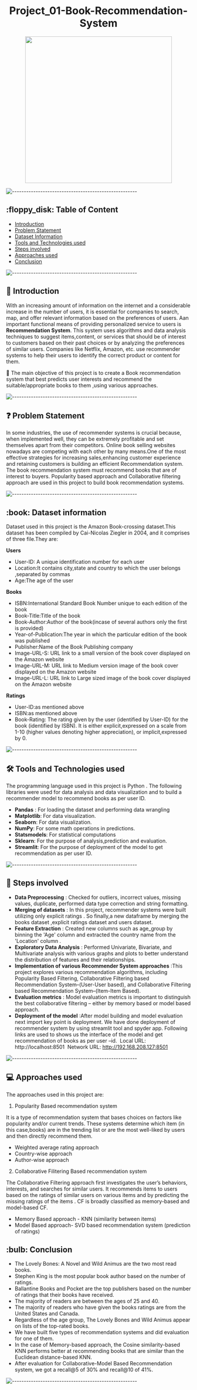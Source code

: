 <h1 align="center">  Project_01-Book-Recommendation-System
 </h1>



<p align="center"> 
<img src="https://assets.website-files.com/6141c89a3874c3702674a1c0/62b1a359a17ffc3c6aaf2d3a_memgraph-building-real-time-book-recommendations-for-bookworms-release-blog-cover.png" height="400px">
</p>


<p> </p>

![-----------------------------------------------------](https://raw.githubusercontent.com/andreasbm/readme/master/assets/lines/rainbow.png)

<h2> :floppy_disk: Table of Content</h2>

 
  * [Introduction](#Introduction)
  * [Problem Statement](#Problem-Statement)
  * [Dataset Information](#dataset-information)
  * [Tools and Technologies used](#tools-and-technologies-used)
  * [Steps involved](#Steps-involved)
  * [Approaches used](#Approaches-used)
  * [Conclusion](#Conclusion)


![-----------------------------------------------------](https://raw.githubusercontent.com/andreasbm/readme/master/assets/lines/rainbow.png)


<h2> 📄 Introduction</h2>

With an increasing amount of information on the internet and a considerable increase in the number of users, it is essential for companies to search, map, and offer relevant information based on the preferences of users. Aan important functional means of providing personalized service to users is **Recommendation System**. This system uses algorithms and data analysis techniques to suggest items,content, or services that should be of interest to customers based on their past choices or by analyzing the preferences of similar users. Companies like Netflix, Amazon, etc. use recommender systems to help their users to identify the correct product or content for them. 

🎯 The main objective of this project  is to create a Book recommendation system that best predicts user interests and recommend the suitable/appropriate books to them ,using various approaches.

![-----------------------------------------------------](https://raw.githubusercontent.com/andreasbm/readme/master/assets/lines/rainbow.png)


<h2> ❓ Problem Statement</h2>

 In some industries, the use of recommender systems is crucial because, when implemented well, they can be extremely profitable and set themselves apart from their competitors. Online book selling websites nowadays are competing with each other by many means.One of the most effective strategies for increasing sales,enhancing customer experience and retaining customers is building an efficient Recommendation system. The book recommendation system must recommend books that are of interest to buyers. Popularity based approach and Collaborative filtering approach are used in this project to build book recommendation systems.



![-----------------------------------------------------](https://raw.githubusercontent.com/andreasbm/readme/master/assets/lines/rainbow.png)


<h2> :book: Dataset information </h2>

 Dataset used in this project is the Amazon Book-crossing dataset.This dataset has been compiled by Cai-Nicolas Ziegler in 2004, and it comprises of three file.They are: 

**Users**

* User-ID: A unique identification number for each user
* Location:It contains city,state and country  to which the user belongs ,separated by commas
* Age:The age of the user

**Books**

* ISBN:International Standard Book Number unique to each edition of the book
* Book-Title:Title of the book
* Book-Author:Author of the book(incase of several authors only the first is provided)
* Year-of-Publication:The year in which the particular edition of the book was published
* Publisher:Name of the Book Publishing company
* Image-URL-S: URL link to a small version of the book cover displayed on the Amazon website
* Image-URL-M:	URL link to Medium version image of the book cover displayed on the Amazon website
* Image-URL-L: URL link to Large sized image of the book cover displayed on the Amazon website

**Ratings**

* User-ID:as mentioned above
* ISBN:as mentioned above
* Book-Rating: The rating given by the user (identified by User-ID) for the book (identified by ISBN). It is either explicit,expressed on a scale from 1-10 (higher values denoting higher appreciation), or implicit,expressed by 0.



![-----------------------------------------------------](https://raw.githubusercontent.com/andreasbm/readme/master/assets/lines/rainbow.png)

<h2>🛠️ Tools and Technologies used </h2>


The programming language used in this project is Python . The following libraries were used for data analysis and data visualization and to build a recommender
model to recommend books as per user ID.
* **Pandas** :  For loading the dataset and performing data wrangling
* **Matplotlib**: For  data visualization.
* **Seaborn**: For data visualization.
* **NumPy**: For some math operations in predictions.
* **Statsmodels**: For statistical computations
* **Sklearn**:  For the purpose of analysis,prediction and evaluation.
* **Streamlit**: For the purpose of deployment of the model to get recommendation as per user ID.

![-----------------------------------------------------](https://raw.githubusercontent.com/andreasbm/readme/master/assets/lines/rainbow.png)

<h2> 📑 Steps involved </h2>

* **Data Preprocessing** : Checked for outliers, incorrect values, missing values, duplicate, performed data type correction and string formatting.
* **Merging of datasets** : In this project, recommender systems were built utilizing only explicit ratings . So finally,a new dataframe by merging the books dataset ,explicit ratings dataset and users dataset.
* **Feature Extraction** : Created new columns such as age_group by binning the 'Age' column and extracted the country name from the 'Location' column  .
* **Exploratory Data Analysis** : Performed Univariate, Bivariate, and Multivariate analysis with various graphs and plots to better understand the distribution of features and their relationships.
* **Implementation of various Recommender System approaches** :This project explores various recommendation algorithms, including Popularity Based Filtering, Collaborative Filtering based Recommendation System–(User-User based), and Collaborative Filtering based Recommendation System–(Item-Item Based).
* **Evaluation metrics** : Model evaluation metrics is important to distinguish the best collaborative filtering – either by memory based or model based approach.
* **Deployment of the model** :After model building and model evaluation next import key point is deployment. We have done deployment of recommender system by using streamlit tool and spyder app.
Following links are used to shows us the interface of the model and get recommendation of books as per user –id.
 Local URL: http://localhost:8501
 Network URL: http://192.168.208.127:8501


  

 



![-----------------------------------------------------](https://raw.githubusercontent.com/andreasbm/readme/master/assets/lines/rainbow.png)


<h2>💻 Approaches used</h2>

The approaches used in this project are:

 1. Popularity Based recommendation system
 
 It is a type of recommendation system that bases choices on factors like popularity and/or current trends. These systems determine which item (in this case,books) are in the trending list or are the most well-liked by users and then directly recommend them.
 
   - Weighted average rating approach
   - Country-wise approach
   - Author-wise approach
   
 2. Collaborative Filitering Based recommendation system
 
 The Collaborative Filtering approach first investigates the user’s behaviors, interests, and searches for similar users.  It recommends items to users based on the ratings of similar users on various items and by predicting the missing ratings of the items . CF is broadly classified as memory-based and model-based CF.


   - Memory Based approach - KNN (similarity between items)
   - Model Based approach- SVD based recommendation system (prediction of ratings)

<h2> :bulb: Conclusion</h2>

* The Lovely Bones: A Novel and Wild Animus are the two most read books.
* Stephen King is the most popular book author based on the number of ratings.
* Ballantine Books and Pocket are the top publishers based on the number of ratings that their books have received.
* The majority of readers are between the ages of 25 and 40.
* The majority of readers who have given the books ratings are from the United States and Canada.
* Regardless of the age group, The Lovely Bones and Wild Animus appear on lists of the top-rated books.
* We have built five types of recommendation systems and did evaluation for one of them.
* In the case of Memory-based approach, the Cosine similarity-based KNN performs better at recommending books that are similar than the Euclidean distance-based KNN.
* After evaluation for Collaborative-Model Based Recommendation system, we got a recall@5 of 30% and recall@10 of 41%.

![-----------------------------------------------------](https://raw.githubusercontent.com/andreasbm/readme/master/assets/lines/rainbow.png)

